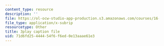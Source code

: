 ```yaml
---
content_type: resource
description: ''
file: https://ol-ocw-studio-app-production.s3.amazonaws.com/courses/16-842-fundamentals-of-systems-engineering-fall-2015/71d6fd25444454f6f6ed0e13aaae61e3_9AtMQqCBdhw.srt
file_type: application/x-subrip
resourcetype: Other
title: 3play caption file
uid: 71d6fd25-4444-54f6-f6ed-0e13aaae61e3
---
```

